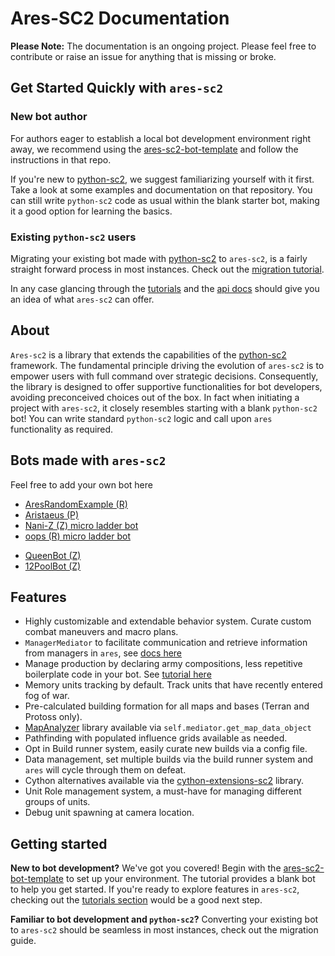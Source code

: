 # Ares-SC2 Documentation

<b>Please Note:</b> The documentation is an ongoing project. 
Please feel free to contribute or raise an issue for anything that is missing or broke.

## Get Started Quickly with `ares-sc2`
### New bot author
For authors eager to establish a local bot development environment right away, we 
recommend using the [ares-sc2-bot-template](https://github.com/AresSC2/ares-sc2-bot-template) and
follow the instructions in that repo. 

If you're new to
[python-sc2](https://github.com/BurnySc2/python-sc2),
we suggest familiarizing yourself with it first.
Take a look at some examples and documentation on that repository. You can still write `python-sc2` code as
usual within the blank starter bot, making it a good option for learning the basics.

### Existing `python-sc2` users
Migrating your existing bot made with [python-sc2](https://github.com/BurnySc2/python-sc2) to `ares-sc2`,
is a fairly straight forward process in most instances. Check out the [migration tutorial](tutorials/migrating.md).

In any case glancing through the [tutorials](tutorials/index.md) and
the [api docs](api_reference/index.md) should give you an idea of what `ares-sc2` can offer.


## About
`Ares-sc2` is a library that extends the capabilities of the
[python-sc2](https://github.com/BurnySc2/python-sc2) framework. The fundamental principle driving the evolution of 
`ares-sc2` is to empower users with full command over strategic decisions.
Consequently, the library is designed to offer supportive functionalities for bot developers, 
avoiding preconceived choices out of the box. In fact when initiating a project with `ares-sc2`, it closely 
resembles starting with a blank `python-sc2` bot! You can write standard `python-sc2` logic and call upon
`ares` functionality as required.

## Bots made with `ares-sc2`
Feel free to add your own bot here

 - [AresRandomExample (R)](https://github.com/AresSC2/ares-random-example)
 - [Aristaeus (P)](https://github.com/august-k/Aristaeus)
 - [Nani-Z (Z) micro ladder bot](https://github.com/DrekkSama/Nani-Z)
 - [oops (R) micro ladder bot](https://github.com/raspersc2/oops)

[//]: # ( - [Phobos &#40;T&#41;]&#40;https://github.com/AresSC2/phobos&#41;)
 - [QueenBot (Z)](https://github.com/AresSC2/QueenBot)
 - [12PoolBot (Z)](https://github.com/vschmidt91/12PoolBot)
 

## Features

 - Highly customizable and extendable behavior system. Curate custom combat maneuvers and macro plans.
 - `ManagerMediator` to facilitate communication and retrieve information from managers in `ares`, 
see [docs here](api_reference/manager_mediator.md)
 - Manage production by declaring army compositions, less repetitive boilerplate code in your bot. See
[tutorial here](tutorials/managing_production.md)
 - Memory units tracking by default. Track units that have recently entered fog of war.
 - Pre-calculated building formation for all maps and bases (Terran and Protoss only).
 - [MapAnalyzer](https://github.com/spudde123/SC2MapAnalysis/tree/develop) library available 
via `self.mediator.get_map_data_object`
 - Pathfinding with populated influence grids available as needed.
 - Opt in Build runner system, easily curate new builds via a config file.
 - Data management, set multiple builds via the build runner system and `ares` will cycle through them on defeat.
 - Cython alternatives available via the [cython-extensions-sc2](https://github.com/AresSC2/cython-extensions-sc2) library.
 - Unit Role management system, a must-have for managing different groups of units.
 - Debug unit spawning at camera location.

## Getting started
<b>New to bot development?</b> We've got you covered! Begin with the
[ares-sc2-bot-template](https://github.com/AresSC2/ares-sc2-bot-template) to set up your environment. 
The tutorial provides a blank bot to help you get started. 
If you're ready to explore features in `ares-sc2`, checking out the [tutorials section](./tutorials/index.md) would
be a good next step.

<b>Familiar to bot development and `python-sc2`?</b> Converting your existing bot to `ares-sc2` should be
seamless in most instances, check out the migration guide.
